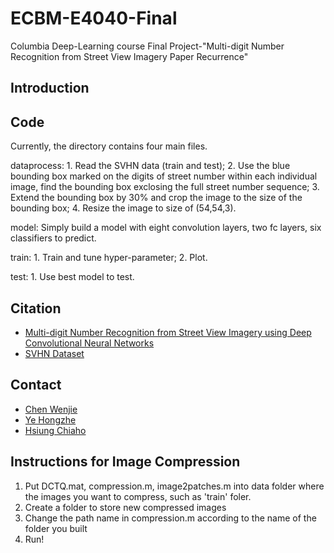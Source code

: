 # ECBM-E4040-Final
Columbia Deep-Learning course Final Project-"Multi-digit Number Recognition from Street View Imagery Paper Recurrence"

## Introduction

## Code
Currently, the directory contains four main files.

dataprocess: 1. Read the SVHN data (train and test); 2. Use the blue bounding box marked on the digits of street number within each individual image, find the bounding box exclosing the full street number sequence; 3. Extend the bounding box by 30% and crop the image to the size of the bounding box; 4. Resize the image to size of (54,54,3).

model: Simply build a model with eight convolution layers, two fc layers, six classifiers to predict.

train: 1. Train and tune hyper-parameter; 2. Plot.

test: 1. Use best model to test.

## Citation
- [Multi-digit Number Recognition from Street View Imagery using Deep Convolutional Neural Networks](https://arxiv.org/pdf/1312.6082.pdf)
- [SVHN Dataset](http://ufldl.stanford.edu/housenumbers/)
## Contact

- [Chen Wenjie](https://github.com/JACKCHEN96)
- [Ye Hongzhe](https://github.com/hy2610)
- [Hsiung Chiaho](https://github.com/https://github.com/bearbaby1123)

## Instructions for Image Compression

1. Put DCTQ.mat, compression.m, image2patches.m into data folder where the images you want to compress, such as 'train' foler.
2. Create a folder to store new compressed images
3. Change the path name in compression.m according to the name of the folder you built
4. Run!
